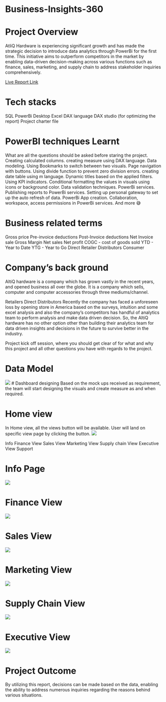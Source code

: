 # Business-Insights-360

# Project Overview

AtliQ Hardware is experiencing significant growth and has made the strategic decision to introduce data analytics through PowerBi for the first time. This initiative aims to outperform competitors in the market by enabling data-driven decision-making across various functions such as finance, sales, marketing, and supply chain to address stakeholder inquiries comprehensively.

<a href="https://app.powerbi.com/view?r=eyJrIjoiMGRlOGQ0MDUtY2RkYi00YjRmLWI0NWEtZjg4MjJmYWU0MjE1IiwidCI6ImM2ZTU0OWIzLTVmNDUtNDAzMi1hYWU5LWQ0MjQ0ZGM1YjJjNCJ9&pageName=ReportSection409d507de006e51a9703">Live Report Link</a>

# Tech stacks

SQL
PowerBi Desktop
Excel
DAX language
DAX studio (for optimizing the report)
Project charter file

# PowerBI techniques Learnt
What are all the questions should be asked before staring the project.
Creating calculated columns.
creating measure using DAX language.
Data modeling.
Using Bookmarks to switch between two visuals.
Page navigation with buttons.
Using divide function to prevent zero division errors.
creating date table using m language.
Dynamic titles based on the applied filters.
Using KPI indicators.
Conditional formatting the values in visuals using icons or background color.
Data validation techniques.
PowerBi services.
Publishing reports to PowerBi services.
Setting up personal gateway to set up the auto refresh of data.
PowerBi App creation.
Collaboration, workspace, access permissions in PowerBi services.
And more 😅

# Business related terms
Gross price
Pre-invoice deductions
Post-Invoice deductions
Net Invoice sale
Gross Margin
Net sales
Net profit
COGC - cost of goods sold
YTD - Year to Date
YTG - Year to Go
Direct
Retailer
Distributors
Consumer

# Company’s back ground
AltiQ hardware is a company which has grown vastly in the recent years, and opened business all over the globe. It is a company which sells, computer and computer accessories through three mediums/channel.

Retailers
Direct
Distributors
Recently the company has faced a unforeseen loss by opening store in America based on the surveys, intuition and some excel analysis and also the company’s competitors has handful of analytics team to perform analysis and make data driven decision. So, the AltiQ hardware has no other option other than building their analytics team for data driven insights and decisions in the future to survive better in the industry.

Project kick off session, where you should get clear of for what and why this project and all other questions you have with regards to the project.

# Data Model
<img src="https://github.com/Sricharan25/Business-Insights-360/blob/main/resources/data_model.png">
# Dashboard designing
Based on the mock ups received as requirement, the team will start designing the visuals and create measure as and when required.

# Home view
In Home view, all the views button will be available. User will land on specific view page by clicking the button.
<img src ="https://github.com/Sricharan25/Business-Insights-360/blob/main/resources/home_view.png">

Info
Finance View
Sales View
Marketing View
Supply chain View
Executive View
Support

# Info Page
<img src="https://github.com/Sricharan25/Business-Insights-360/blob/main/resources/info.png">

# Finance View
<img src="https://github.com/Sricharan25/Business-Insights-360/blob/main/resources/finance_view.png">

# Sales View
<img src="https://github.com/Sricharan25/Business-Insights-360/blob/main/resources/sales_view.png">

# Marketing View
<img src="https://github.com/Sricharan25/Business-Insights-360/blob/main/resources/marketing_view.png">

# Supply Chain View
<img src="https://github.com/Sricharan25/Business-Insights-360/blob/main/resources/supply_chain_view.png">

# Executive View
<img src="https://github.com/Sricharan25/Business-Insights-360/blob/main/resources/executive_view.png">

# Project Outcome
By utilizing this report, decisions can be made based on the data, enabling the ability to address numerous inquiries regarding the reasons behind various situations.




















